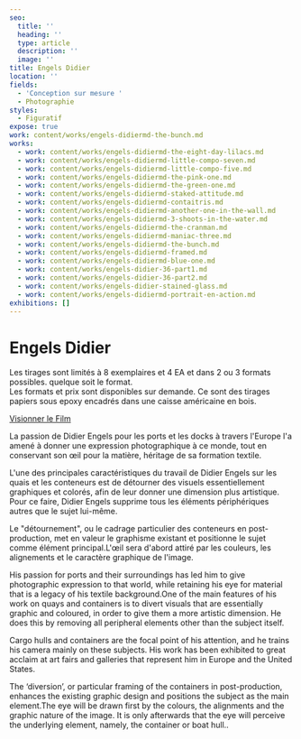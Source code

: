 ```yaml
---
seo:
  title: ''
  heading: ''
  type: article
  description: ''
  image: ''
title: Engels Didier
location: ''
fields:
  - 'Conception sur mesure '
  - Photographie
styles:
  - Figuratif
expose: true
work: content/works/engels-didiermd-the-bunch.md
works:
  - work: content/works/engels-didiermd-the-eight-day-lilacs.md
  - work: content/works/engels-didiermd-little-compo-seven.md
  - work: content/works/engels-didiermd-little-compo-five.md
  - work: content/works/engels-didiermd-the-pink-one.md
  - work: content/works/engels-didiermd-the-green-one.md
  - work: content/works/engels-didiermd-staked-attitude.md
  - work: content/works/engels-didiermd-contaitris.md
  - work: content/works/engels-didiermd-another-one-in-the-wall.md
  - work: content/works/engels-didiermd-3-shoots-in-the-water.md
  - work: content/works/engels-didiermd-the-cranman.md
  - work: content/works/engels-didiermd-maniac-three.md
  - work: content/works/engels-didiermd-the-bunch.md
  - work: content/works/engels-didiermd-framed.md
  - work: content/works/engels-didiermd-blue-one.md
  - work: content/works/engels-didier-36-part1.md
  - work: content/works/engels-didier-36-part2.md
  - work: content/works/engels-didier-stained-glass.md
  - work: content/works/engels-didiermd-portrait-en-action.md
exhibitions: []
---
```


# Engels Didier

Les tirages sont limités à 8 exemplaires et 4 EA et dans 2 ou 3 formats possibles. quelque soit le format. \
Les formats et prix sont disponibles sur demande. Ce sont des tirages papiers sous epoxy encadrés dans une caisse américaine en bois.

[Visionner le Film](https://galerie-gaia.s3.eu-west-3.amazonaws.com/forestry/ "didier engels")

La passion de Didier Engels pour les ports et les docks à travers l'Europe l'a amené à donner une expression photographique à ce monde, tout en conservant son œil pour la matière, héritage de sa formation textile.

L'une des principales caractéristiques du travail de Didier Engels sur les quais et les conteneurs est de détourner des visuels essentiellement graphiques et colorés, afin de leur donner une dimension plus artistique. Pour ce faire, Didier Engels supprime tous les éléments périphériques autres que le sujet lui-même.

Le "détournement", ou le cadrage particulier des conteneurs en post-production, met en valeur le graphisme existant et positionne le sujet comme élément principal.L'œil sera d'abord attiré par les couleurs, les alignements et le caractère graphique de l'image.

His passion for ports and their surroundings has led him to give photographic expression to that world, while retaining his eye for material that is a legacy of his textile background.One of the main features of his work on quays and containers is to divert visuals that are essentially graphic and coloured, in order to give them a more artistic dimension. He does this by removing all peripheral elements other than the subject itself.

Cargo hulls and containers are the focal point of his attention, and he trains his camera mainly on these subjects. His work has been exhibited to great acclaim at art fairs and galleries that represent him in Europe and the United States.

The ‘diversion’, or particular framing of the containers in post-production, enhances the existing graphic design and positions the subject as the main element.The eye will be drawn first by the colours, the alignments and the graphic nature of the image. It is only afterwards that the eye will perceive the underlying element, namely, the container or boat hull..
